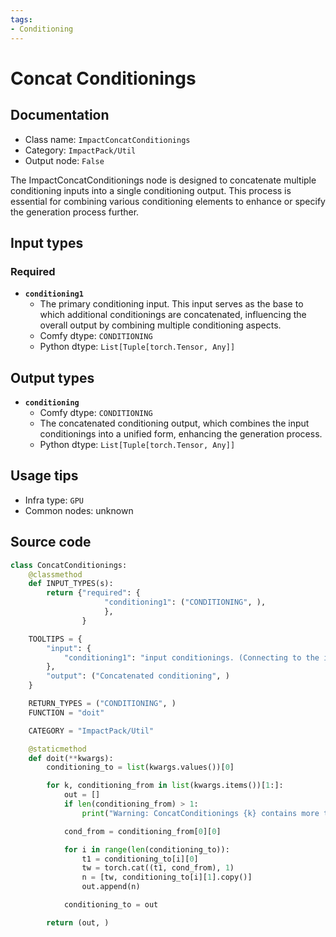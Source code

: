 ```yaml
---
tags:
- Conditioning
---
```


# Concat Conditionings
## Documentation
- Class name: `ImpactConcatConditionings`
- Category: `ImpactPack/Util`
- Output node: `False`

The ImpactConcatConditionings node is designed to concatenate multiple conditioning inputs into a single conditioning output. This process is essential for combining various conditioning elements to enhance or specify the generation process further.
## Input types
### Required
- **`conditioning1`**
    - The primary conditioning input. This input serves as the base to which additional conditionings are concatenated, influencing the overall output by combining multiple conditioning aspects.
    - Comfy dtype: `CONDITIONING`
    - Python dtype: `List[Tuple[torch.Tensor, Any]]`
## Output types
- **`conditioning`**
    - Comfy dtype: `CONDITIONING`
    - The concatenated conditioning output, which combines the input conditionings into a unified form, enhancing the generation process.
    - Python dtype: `List[Tuple[torch.Tensor, Any]]`
## Usage tips
- Infra type: `GPU`
- Common nodes: unknown


## Source code
```python
class ConcatConditionings:
    @classmethod
    def INPUT_TYPES(s):
        return {"required": {
                     "conditioning1": ("CONDITIONING", ),
                     },
                }

    TOOLTIPS = {
        "input": {
            "conditioning1": "input conditionings. (Connecting to the input slot increases the number of additional slots.)",
        },
        "output": ("Concatenated conditioning", )
    }

    RETURN_TYPES = ("CONDITIONING", )
    FUNCTION = "doit"

    CATEGORY = "ImpactPack/Util"

    @staticmethod
    def doit(**kwargs):
        conditioning_to = list(kwargs.values())[0]

        for k, conditioning_from in list(kwargs.items())[1:]:
            out = []
            if len(conditioning_from) > 1:
                print("Warning: ConcatConditionings {k} contains more than 1 cond, only the first one will actually be applied to conditioning1.")

            cond_from = conditioning_from[0][0]

            for i in range(len(conditioning_to)):
                t1 = conditioning_to[i][0]
                tw = torch.cat((t1, cond_from), 1)
                n = [tw, conditioning_to[i][1].copy()]
                out.append(n)

            conditioning_to = out

        return (out, )

```

